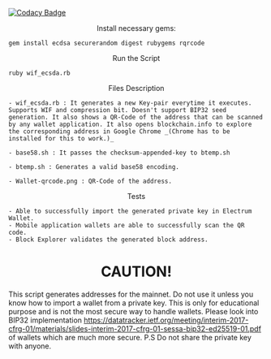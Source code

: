 
[![Codacy Badge](https://api.codacy.com/project/badge/Grade/590046c13de44602b36d561b6868a98c)](https://app.codacy.com/app/llk23r/BitcoinAddressGenerator?utm_source=github.com&utm_medium=referral&utm_content=llk23r/BitcoinAddressGenerator&utm_campaign=badger)

<center>Install necessary gems:</center>

`gem install ecdsa securerandom digest rubygems rqrcode`

<center>Run the Script</center>

`ruby wif_ecsda.rb`

<center>Files Description</center>

```
- wif_ecsda.rb : It generates a new Key-pair everytime it executes. Supports WIF and compression bit. Doesn't support BIP32 seed generation. It also shows a QR-Code of the address that can be scanned by any wallet application. It also opens blockchain.info to explore the corresponding address in Google Chrome _(Chrome has to be installed for this to work.)_   

- base58.sh : It passes the checksum-appended-key to btemp.sh

- btemp.sh : Generates a valid base58 encoding. 

- Wallet-qrcode.png : QR-Code of the address.	

```
<center>Tests</center>

```
- Able to successfully import the generated private key in Electrum Wallet. 
- Mobile application wallets are able to successfully scan the QR code. 
- Block Explorer validates the generated block address.
```
<center><h1>CAUTION!</h1></center>

<p>

This script generates addresses for the mainnet. Do not use it unless you know how to import a wallet from a private key. This is only for educational purpose and is not the most secure way to handle wallets. Please look into BIP32 implementation https://datatracker.ietf.org/meeting/interim-2017-cfrg-01/materials/slides-interim-2017-cfrg-01-sessa-bip32-ed25519-01.pdf of wallets which are much more secure.
P.S Do not share the private key with anyone. 

</p>
